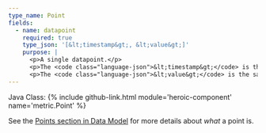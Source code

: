 ```yaml
---
type_name: Point
fields:
  - name: datapoint
    required: true
    type_json: '[&lt;timestamp&gt;, &lt;value&gt;]'
    purpose: |
      <p>A single datapoint.</p>
      <p>The <code class="language-json">&lt;timestamp&gt;</code> is the number of milliseconds since unix epoch.</p>
      <p>The <code class="language-json">&lt;value&gt;</code> is the sample value.</p>
---
```

Java Class: {% include github-link.html module='heroic-component' name='metric.Point' %}

See the [Points section in Data Model](docs/data_model#data-points)
for more details about <em>what</em> a point is.
